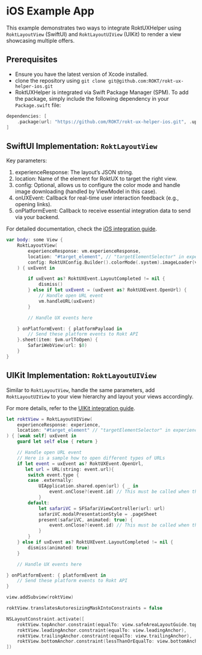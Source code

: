 # iOS Example App

This example demonstrates two ways to integrate RoktUXHelper using `RoktLayoutView` (SwiftUI) and `RoktLayoutUIView` (UIKit) to render a view showcasing multiple offers.

## Prerequisites

- Ensure you have the latest version of Xcode installed.
- clone the repository using `git clone git@github.com:ROKT/rokt-ux-helper-ios.git`
- RoktUXHelper is integrated via Swift Package Manager (SPM). To add the package, simply include the following dependency in your `Package.swift` file:

```swift
dependencies: [
    .package(url: "https://github.com/ROKT/rokt-ux-helper-ios.git", .upToNextMajor(from: "0.1.0"))
]
```

## SwiftUI Implementation: `RoktLayoutView`

Key parameters:

1. experienceResponse: The layout’s JSON string.
2. location: Name of the element for RoktUX to target the right view.
3. config: Optional, allows us to configure the color mode and handle image downloading (handled by ViewModel in this case).
4. onUXEvent: Callback for real-time user interaction feedback (e.g., opening links).
5. onPlatformEvent: Callback to receive essential integration data to send via your backend.

For detailed documentation, check the [iOS integration guide](https://docs.rokt.com/server-to-server/ios?platform=swiftui).

```swift
var body: some View {
    RoktLayoutView(
        experienceResponse: vm.experienceResponse,
        location: "#target_element", // "targetElementSelector" in experience JSON file
        config: RoktUXConfig.Builder().colorMode(.system).imageLoader(vm).build()
    ) { uxEvent in

        if uxEvent as? RoktUXEvent.LayoutCompleted != nil {
            dismiss()
        } else if let uxEvent = (uxEvent as? RoktUXEvent.OpenUrl) {
            // Handle open URL event
            vm.handleURL(uxEvent)
        }

        // Handle UX events here

    } onPlatformEvent: { platformPayload in
        // Send these platform events to Rokt API
    }.sheet(item: $vm.urlToOpen) {
        SafariWebView(url: $0)
    }
}
```

## UIKit Implementation: `RoktLayoutUIView`

Similar to `RoktLayoutView`, handle the same parameters, add `RoktLayoutUIView` to your view hierarchy and layout your views accordingly.

For more details, refer to the [UIKit integration guide](https://docs.rokt.com/server-to-server/ios?platform=uikit).

```swift
let roktView = RoktLayoutUIView(
    experienceResponse: experience,
    location: "#target_element" // "targetElementSelector" in experience JSON file
) { [weak self] uxEvent in
    guard let self else { return }

    // Handle open URL event
    // Here is a sample how to open different types of URLs
    if let event = uxEvent as? RoktUXEvent.OpenUrl,
       let url = URL(string: event.url){
        switch event.type {
        case .externally:
            UIApplication.shared.open(url) { _ in
                event.onClose?(event.id) // This must be called when the user is ready for the next offer
            }
        default:
            let safariVC = SFSafariViewController(url: url)
            safariVC.modalPresentationStyle = .pageSheet
            present(safariVC, animated: true) {
                event.onClose?(event.id) // This must be called when the user is ready for the next offer
            }
        }
    } else if uxEvent as? RoktUXEvent.LayoutCompleted != nil {
        dismiss(animated: true)
    }

    // Handle UX events here

} onPlatformEvent: { platformEvent in
    // Send these platform events to Rokt API
}

view.addSubview(roktView)

roktView.translatesAutoresizingMaskIntoConstraints = false

NSLayoutConstraint.activate([
    roktView.topAnchor.constraint(equalTo: view.safeAreaLayoutGuide.topAnchor, constant: 100),
    roktView.leadingAnchor.constraint(equalTo: view.leadingAnchor),
    roktView.trailingAnchor.constraint(equalTo: view.trailingAnchor),
    roktView.bottomAnchor.constraint(lessThanOrEqualTo: view.bottomAnchor)
])

```

